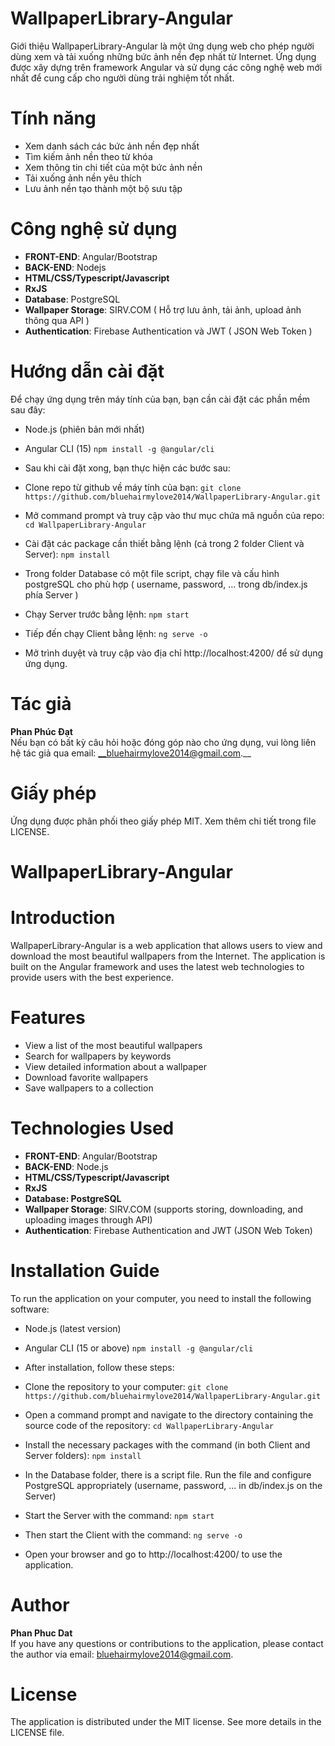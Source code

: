 
# WallpaperLibrary-Angular
Giới thiệu
WallpaperLibrary-Angular là một ứng dụng web cho phép người dùng xem và tải xuống những bức ảnh nền đẹp nhất từ Internet. Ứng dụng được xây dựng trên framework Angular và sử dụng các công nghệ web mới nhất để cung cấp cho người dùng trải nghiệm tốt nhất.

# Tính năng

- Xem danh sách các bức ảnh nền đẹp nhất
- Tìm kiếm ảnh nền theo từ khóa
- Xem thông tin chi tiết của một bức ảnh nền
- Tải xuống ảnh nền yêu thích
- Lưu ảnh nền tạo thành một bộ sưu tập

# Công nghệ sử dụng

- __FRONT-END__: Angular/Bootstrap
- __BACK-END__: Nodejs
- __HTML/CSS/Typescript/Javascript__
- __RxJS__
- __Database__: PostgreSQL
- __Wallpaper Storage__: SIRV.COM ( Hỗ trợ lưu ảnh, tải ảnh, upload ảnh thông qua API )
- __Authentication__: Firebase Authentication và JWT ( JSON Web Token )

# Hướng dẫn cài đặt
Để chạy ứng dụng trên máy tính của bạn, bạn cần cài đặt các phần mềm sau đây:

- Node.js (phiên bản mới nhất)
- Angular CLI (15) 
` npm install -g @angular/cli `
- Sau khi cài đặt xong, bạn thực hiện các bước sau:

- Clone repo từ github về máy tính của bạn:
` git clone https://github.com/bluehairmylove2014/WallpaperLibrary-Angular.git `

- Mở command prompt và truy cập vào thư mục chứa mã nguồn của repo:
` cd WallpaperLibrary-Angular `

- Cài đặt các package cần thiết bằng lệnh (cả trong 2 folder Client và Server):
` npm install `

- Trong folder Database có một file script, chạy file và cấu hình postgreSQL cho phù hợp ( username, password, ... trong db/index.js phía Server )

- Chạy Server trước bằng lệnh: ` npm start `
- Tiếp đến chạy Client bằng lệnh: ` ng serve -o `
- Mở trình duyệt và truy cập vào địa chỉ http://localhost:4200/ để sử dụng ứng dụng.

# Tác giả
__Phan Phúc Đạt__  
Nếu bạn có bất kỳ câu hỏi hoặc đóng góp nào cho ứng dụng, vui lòng liên hệ tác giả qua email: __bluehairmylove2014@gmail.com.__

# Giấy phép
Ứng dụng được phân phối theo giấy phép MIT. Xem thêm chi tiết trong file LICENSE.


# WallpaperLibrary-Angular
# Introduction

WallpaperLibrary-Angular is a web application that allows users to view and download the most beautiful wallpapers from the Internet. The application is built on the Angular framework and uses the latest web technologies to provide users with the best experience.

# Features

- View a list of the most beautiful wallpapers
- Search for wallpapers by keywords
- View detailed information about a wallpaper
- Download favorite wallpapers
- Save wallpapers to a collection

# Technologies Used

- __FRONT-END__: Angular/Bootstrap
- __BACK-END__: Node.js
- __HTML/CSS/Typescript/Javascript__
- __RxJS__
- __Database: PostgreSQL__
- __Wallpaper Storage__: SIRV.COM (supports storing, downloading, and uploading images through API)
- __Authentication__: Firebase Authentication and JWT (JSON Web Token)

# Installation Guide

To run the application on your computer, you need to install the following software:

- Node.js (latest version)

- Angular CLI (15 or above)
`npm install -g @angular/cli`

- After installation, follow these steps:

- Clone the repository to your computer:
`git clone https://github.com/bluehairmylove2014/WallpaperLibrary-Angular.git`

- Open a command prompt and navigate to the directory containing the source code of the repository:
`cd WallpaperLibrary-Angular`

- Install the necessary packages with the command (in both Client and Server folders):
`npm install`

- In the Database folder, there is a script file. Run the file and configure PostgreSQL appropriately (username, password, ... in db/index.js on the Server)

- Start the Server with the command: `npm start`

- Then start the Client with the command: `ng serve -o`

- Open your browser and go to http://localhost:4200/ to use the application.

# Author

__Phan Phuc Dat__  
If you have any questions or contributions to the application, please contact the author via email: bluehairmylove2014@gmail.com.

# License

The application is distributed under the MIT license. See more details in the LICENSE file.
